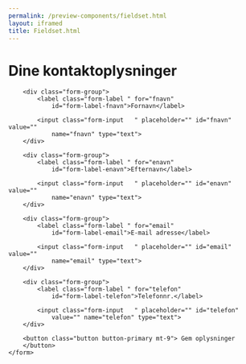 ```yaml
--- 
permalink: /preview-components/fieldset.html
layout: iframed 
title: Fieldset.html
---
```

<div class="container">
    <h1 class="h2">Dine kontaktoplysninger</h1>
    <form>

        <div class="form-group">
            <label class="form-label " for="fnavn"
                id="form-label-fnavn">Fornavn</label>

            <input class="form-input   " placeholder="" id="fnavn" value=""
                name="fnavn" type="text">
        </div>

        <div class="form-group">
            <label class="form-label " for="enavn"
                id="form-label-enavn">Efternavn</label>

            <input class="form-input   " placeholder="" id="enavn" value=""
                name="enavn" type="text">
        </div>

        <div class="form-group">
            <label class="form-label " for="email"
                id="form-label-email">E-mail adresse</label>

            <input class="form-input   " placeholder="" id="email" value=""
                name="email" type="text">
        </div>

        <div class="form-group">
            <label class="form-label " for="telefon"
                id="form-label-telefon">Telefonnr.</label>

            <input class="form-input   " placeholder="" id="telefon"
                value="" name="telefon" type="text">
        </div>

        <button class="button button-primary mt-9"> Gem oplysninger
        </button>
    </form>
</div>